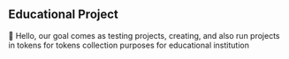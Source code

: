 ## Educational Project
👋 Hello, our goal comes as testing projects, creating, and also run projects in tokens for tokens collection purposes for educational institution

<!---
educprojec/educprojec is a ✨ special ✨ repository because its `README.md` (this file) appears on your GitHub profile.
You can click the Preview link to take a look at your changes.
--->
